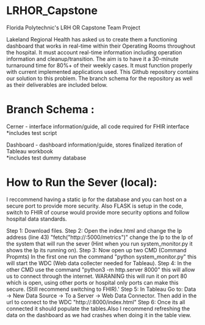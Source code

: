 # LRHOR_Capstone
Florida Polytechnic's LRH OR Capstone Team Project

Lakeland Regional Health has asked us to create them a functioning dashboard that works in real-time within their Operating Rooms throughout the hospital. It must account real-time information including operation information and cleanup/transition. The aim is to have it a 30-minute turnaround time for 80%+ of their weekly cases. It must function properly with current implemented applications used. This Github repository contains our solution to this problem. The branch schema for the repository as well as their deliverables are included below. 


# Branch Schema : 

Cerner - interface information/guide, all code required for FHIR interface  <br>
*includes test script

Dashboard - dashboard information/guide, stores finalized iteration of Tableau workbook  <br>
*includes test dummy database 

# How to Run the Sever (local):
I reccommend having a static ip for the database and you can host on a secure port to provide more security.
Also FLASK is setup in the code, switch to FHIR of course would provide more security options and follow hospital data standards.

Step 1: Download files.
Step 2: Open the index.html and change the Ip address (line 43)  "fetch("http://<IP-OF-HOST>:5000/metrics")" change the Ip to the Ip of the system that will run the sever (Hint when you run system_monitor.py it shows the Ip its running on). 
Step 3: Now open up two CMD (Command Propmts) In the first one run the command "python system_monitor.py" this will start the WDC (Web data collecter needed for Tableau).
Step 4: In the other CMD use the command "python3 -m http.server 8000" this will allow us to connect through the internet. WARANING this will run it on port 80 which is open, using other ports or hospital only ports can make this secure. (Still recommend switching to FHIR).'
Step 5: In Tableau Go to: Data -> New Data Source -> To a Server -> Web Data Connector. Then add in the url to connect to the WDC "http://<IP-OF-HOST>:8000/index.html"
Step 6: Once its all connected it should populate the tables.Also I recommend refreshing the data on the dashboard as we had crashes when doing it in the table view. 
